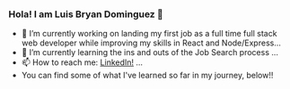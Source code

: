 ### Hola! I am Luis Bryan Dominguez 👋

- 🔭 I’m currently working on landing my first job as a full time full stack web developer while improving my skills in React and Node/Express...
- 🌱 I’m currently learning the ins and outs of the Job Search process  ...
- 📫 How to reach me: 
  <a href=https://www.linkedin.com/in/luis-dominguez-8395b0193> LinkedIn!</a> ...
- You can find some of what I've learned so far in my journey, below!!
<!--
**luisbryandr/luisbryandr** is a ✨ _special_ ✨ repository because its `README.md` (this file) appears on your GitHub profile.

Here are some ideas to get you started:

- 🔭 I’m currently working on landing my first job as a full time full stack web developer while improving my skills in React and Node/Express...
- 🌱 I’m currently learning the ins and outs of the Job Search process  ...
- 👯 I’m looking to collaborate on ...
- 🤔 I’m looking for help with ...
- 💬 Ask me about ...

- ⚡ Fun fact: ...
-->
